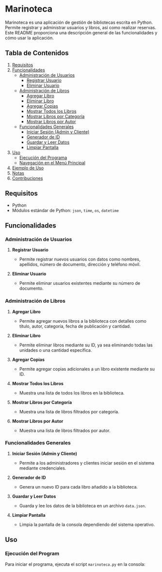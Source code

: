 # Marinoteca

Marinoteca es una aplicación de gestión de bibliotecas escrita en Python. Permite registrar y administrar usuarios y libros, así como realizar reservas. Este README proporciona una descripción general de las funcionalidades y cómo usar la aplicación.

## Tabla de Contenidos

1. [Requisitos](#requisitos)
2. [Funcionalidades](#funcionalidades)
   - [Administración de Usuarios](#administración-de-usuarios)
     - [Registrar Usuario](#registrar-usuario)
     - [Eliminar Usuario](#eliminar-usuario)
   - [Administración de Libros](#administración-de-libros)
     - [Agregar Libro](#agregar-libro)
     - [Eliminar Libro](#eliminar-libro)
     - [Agregar Copias](#agregar-copias)
     - [Mostrar Todos los Libros](#mostrar-todos-los-libros)
     - [Mostrar Libros por Categoría](#mostrar-libros-por-categoría)
     - [Mostrar Libros por Autor](#mostrar-libros-por-autor)
   - [Funcionalidades Generales](#funcionalidades-generales)
     - [Iniciar Sesión (Admin y Cliente)](#iniciar-sesión-admin-y-cliente)
     - [Generador de ID](#generador-de-id)
     - [Guardar y Leer Datos](#guardar-y-leer-datos)
     - [Limpiar Pantalla](#limpiar-pantalla)
3. [Uso](#uso)
   - [Ejecución del Programa](#ejecución-del-programa)
   - [Navegación en el Menú Principal](#navegación-en-el-menú-principal)
4. [Ejemplo de Uso](#ejemplo-de-uso)
5. [Notas](#notas)
6. [Contribuciones](#contribuciones)

## Requisitos

- Python
- Módulos estándar de Python: `json`, `time`, `os`, `datetime`

## Funcionalidades

### Administración de Usuarios

1. **Registrar Usuario**

   - Permite registrar nuevos usuarios con datos como nombres, apellidos, número de documento, dirección y teléfono móvil.

2. **Eliminar Usuario**
   - Permite eliminar usuarios existentes mediante su número de documento.

### Administración de Libros

1. **Agregar Libro**

   - Permite agregar nuevos libros a la biblioteca con detalles como título, autor, categoría, fecha de publicación y cantidad.

2. **Eliminar Libro**

   - Permite eliminar libros mediante su ID, ya sea eliminando todas las unidades o una cantidad específica.

3. **Agregar Copias**

   - Permite agregar copias adicionales a un libro existente mediante su ID.

4. **Mostrar Todos los Libros**

   - Muestra una lista de todos los libros en la biblioteca.

5. **Mostrar Libros por Categoría**

   - Muestra una lista de libros filtrados por categoría.

6. **Mostrar Libros por Autor**
   - Muestra una lista de libros filtrados por autor.

### Funcionalidades Generales

1. **Iniciar Sesión (Admin y Cliente)**

   - Permite a los administradores y clientes iniciar sesión en el sistema mediante credenciales.

2. **Generador de ID**

   - Genera un nuevo ID para cada libro añadido a la biblioteca.

3. **Guardar y Leer Datos**

   - Guarda y lee los datos de la biblioteca en un archivo `data.json`.

4. **Limpiar Pantalla**
   - Limpia la pantalla de la consola dependiendo del sistema operativo.

## Uso

### Ejecución del Program

Para iniciar el programa, ejecuta el script `marinoteca.py` en la consola:

